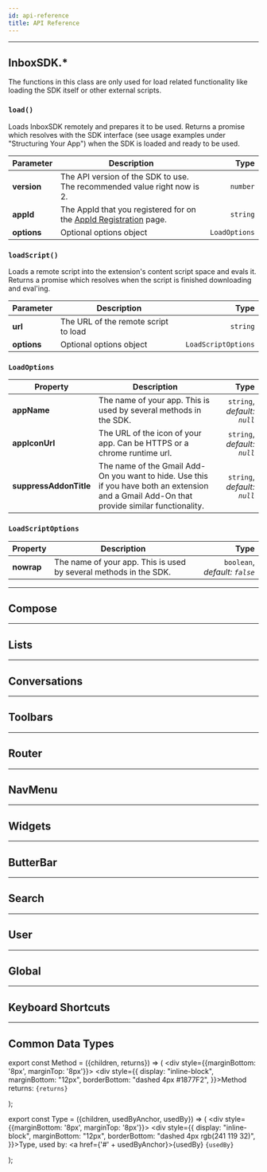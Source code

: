 ```yaml
---
id: api-reference
title: API Reference
---
```

---
## InboxSDK.*
The functions in this class are only used for load related functionality like loading the SDK itself or other external scripts.


### `load()` 
<Method returns="Promise"></Method>

Loads InboxSDK remotely and prepares it to be used. Returns a promise which resolves with the SDK interface (see usage examples under "Structuring Your App") when the SDK is loaded and ready to be used.

| Parameter        |      Description      |   Type |
| ---------------- | ------------------- | -----: |
| **version**      | The API version of the SDK to use. The recommended value right now is 2. | `number` |
| **appId**      |   The AppId that you registered for on the [AppId Registration](http://localhost:3000/inboxsdk-docs/api-reference) page. | `string` |
| **options** | Optional options object | `LoadOptions` |


### `loadScript()`
<Method returns="Promise"></Method>

Loads a remote script into the extension's content script space and evals it. Returns a promise which resolves when the script is finished downloading and eval'ing.

| Parameter        |      Description      |   Type |
| ---------------- | ------------------- | -----: |
| **url**      | The URL of the remote script to load | `string` |
| **options** | Optional options object | `LoadScriptOptions` |


### `LoadOptions`
<Type usedBy="InboxSDK.load()" usedByAnchor="load"></Type>

| Property        |      Description      |   Type |
| ---------------- | ------------------- | -----: |
| **appName**      | The name of your app. This is used by several methods in the SDK. | `string`, _default: `null`_ |
| **appIconUrl** | The URL of the icon of your app. Can be HTTPS or a chrome runtime url. | `string`, _default: `null`_ |
| **suppressAddonTitle** | The name of the Gmail Add-On you want to hide. Use this if you have both an extension and a Gmail Add-On that provide similar functionality. | `string`, _default: `null`_ |

### `LoadScriptOptions`
<Type usedBy="InboxSDK.loadScript()" usedByAnchor="loadscript"></Type>

| Property        |      Description      |   Type |
| ---------------- | ------------------- | -----: |
| **nowrap**      | The name of your app. This is used by several methods in the SDK. | `boolean`, _default: `false`_ |

---
## Compose

---
## Lists

---
## Conversations

---
## Toolbars

---
## Router

---
## NavMenu

---
## Widgets

---
## ButterBar

---
## Search

---
## User

---
## Global

---
## Keyboard Shortcuts

---
## Common Data Types

export const Method = ({children, returns}) => ( <div style={{marginBottom: '8px', marginTop: '8px'}}>
    <div style={{
        display: "inline-block",        
        marginBottom: "12px",
        borderBottom: "dashed 4px #1877F2",
    }}>Method returns:</div>
    <span> <code>{returns}</code></span>
</div> );

export const Type = ({children, usedByAnchor, usedBy}) => ( <div style={{marginBottom: '8px', marginTop: '8px'}}>
    <div style={{
        display: "inline-block",
        marginBottom: "12px",
        borderBottom: "dashed 4px rgb(241 119 32)",
    }}>Type, used by: <a href={'#' + usedByAnchor}>{usedBy}</a></div>
    <span> <code>{usedBy}</code></span>
</div> );
